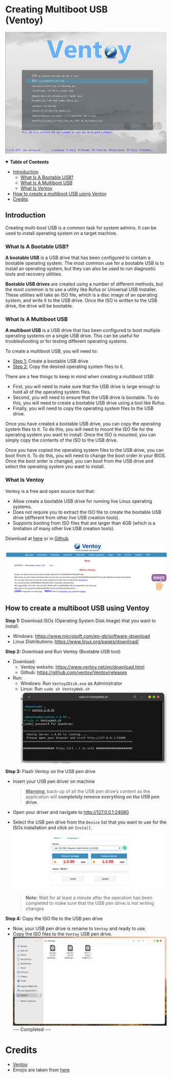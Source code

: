 <h1> Creating Multiboot USB<br>(Ventoy)</h1>

![Ventoy](assets/ventoy_boot.png)

<details open>
<summary><b>Table of Contents</b></summary>

- [Introduction](#introduction)
  - [What Is A Bootable USB?](#what-is-a-bootable-usb)
  - [What Is A Multiboot USB](#what-is-a-multiboot-usb)
  - [What Is Ventoy](#what-is-ventoy)
- [How to create a multiboot USB using Ventoy](#how-to-create-a-multiboot-usb-using-ventoy)
- [Credits](#credits)

## Introduction

Creating multi-boot USB is a common task for system admins. It can be used to install operating system on a target machine.

### What Is A Bootable USB?

**A bootable USB** is a USB drive that has been configured to contain a bootable operating system. The most common use for a bootable USB is to install an operating system, but they can also be used to run diagnostic tools and recovery utilities.

**Bootable USB drives** are created using a number of different methods, but the most common is to use a utility like Rufus or Universal USB Installer. These utilities will take an ISO file, which is a disc image of an operating system, and write it to the USB drive. Once the ISO is written to the USB drive, the drive will be bootable.

### What Is A Multiboot USB

**A multiboot USB** is a USB drive that has been configured to boot multiple operating systems on a single USB drive. This can be useful for troubleshooting or for testing different operating systems.

To create a multiboot USB, you will need to:

- <u>Step 1:</u> Create a bootable USB drive
- <u>Step 2:</u> Copy the desired operating system files to it.

There are a few things to keep in mind when creating a multiboot USB:

- First, you will need to make sure that the USB drive is large enough to hold all of the operating system files.
- Second, you will need to ensure that the USB drive is bootable. To do this, you will need to create a bootable USB drive using a tool like Rufus.
- Finally, you will need to copy the operating system files to the USB drive.

Once you have created a bootable USB drive, you can copy the operating system files to it. To do this, you will need to mount the ISO file for the operating system you want to install. Once the ISO is mounted, you can simply copy the contents of the ISO to the USB drive.

Once you have copied the operating system files to the USB drive, you can boot from it. To do this, you will need to change the boot order in your BIOS. Once the boot order is changed, you can boot from the USB drive and select the operating system you want to install.

### What Is Ventoy

Ventoy is a free and open source tool that:

- Allow create a bootable USB drive for running live Linux operating systems.
- Does not require you to extract the ISO file to create the bootable USB drive (different from other live USB creation tools).
- Supports booting from ISO files that are larger than 4GB (which is a limitation of many other live USB creation tools).

Download at [here](https://www.ventoy.net/en/index.html) or in [Github](https://github.com/ventoy/Ventoy/releases)
![Ventory HomePage](assets/ventoy_homepage.png)

## How to create a multiboot USB using Ventoy

**Step 1:** Download ISOs (Operating System Disk Image) that you want to install.

- Windows: https://www.microsoft.com/en-gb/software-download
- Linux Distributions: https://www.linux.org/pages/download/

**Step 2:** Download and Run Ventoy (Bootable USB tool)

- Download:
  - Ventoy website: https://www.ventoy.net/en/download.html
  - Github: https://github.com/ventoy/Ventoy/releases
- Run:
  - Windows: Run `Ventoy2Disk.exe` as Administrator
  - Linux: Run `sudo sh VentoyWeb.sh`
    ![Run ventoy on Linux](./assets/linux_run_ventoy.png)

**Step 3:** Flash Ventoy on the USB pen drive

- Insert your USB pen driver on machine
  > **<u>Warning:</u>** back-up of all the USB pen drive’s content as the application will **completely remove everything on the USB pen drive**.
- Open your driver and navigate to http://127.0.0.1:24680
- Select the USB pen drive from the `Device` list that you want to use for the ISOs installation and click on `Install`.
  ![VentoyWeb](./assets/VentoyWeb.png)

  > **Note:** Wait for at least a minute after the operation has been completed to make sure that the USB pen drive is not writing changes

**Step 4:** Copy the ISO file to the USB pen drive

- Now, your USB pen drive is rename to `Ventoy` and ready to use.
- Copy the ISO files to the `Ventoy` USB pen drive.
  ![VentoyUSB](./assets/Copy_ISOs_to_Ventoy_USB.png)
  --- Completed ---

# Credits

- [Ventoy](https://www.ventoy.net/en/index.html)
- Emojis are taken from [here](https://github.com/arvida/emoji-cheat-sheet.com)
